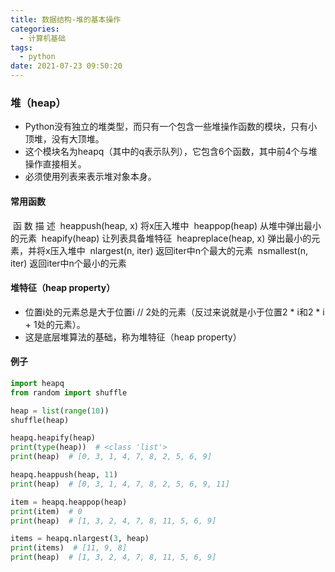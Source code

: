```yaml
---
title: 数据结构-堆的基本操作
categories:
  - 计算机基础
tags:
  - python
date: 2021-07-23 09:50:20
---
```


### 堆（heap）

- Python没有独立的堆类型，而只有一个包含一些堆操作函数的模块，只有小顶堆，没有大顶堆。
- 这个模块名为heapq（其中的q表示队列），它包含6个函数，其中前4个与堆操作直接相关。
- 必须使用列表来表示堆对象本身。

#### 常用函数

​                 函 数                                                           描 述
​     heappush(heap, x)                                        将x压入堆中
​     heappop(heap)                                      从堆中弹出最小的元素
​     heapify(heap)                                           让列表具备堆特征
​     heapreplace(heap, x)                            弹出最小的元素，并将x压入堆中
​     nlargest(n, iter)                                       返回iter中n个最大的元素
​     nsmallest(n, iter)                                   返回iter中n个最小的元素

#### 堆特征（heap property）

- 位置i处的元素总是大于位置i // 2处的元素（反过来说就是小于位置2 * i和2 * i + 1处的元素）。
- 这是底层堆算法的基础，称为堆特征（heap property）

#### 例子

```python
import heapq
from random import shuffle

heap = list(range(10))
shuffle(heap)

heapq.heapify(heap)
print(type(heap))  # <class 'list'>
print(heap)  # [0, 3, 1, 4, 7, 8, 2, 5, 6, 9]

heapq.heappush(heap, 11)
print(heap)  # [0, 3, 1, 4, 7, 8, 2, 5, 6, 9, 11]

item = heapq.heappop(heap)
print(item)  # 0
print(heap)  # [1, 3, 2, 4, 7, 8, 11, 5, 6, 9]

items = heapq.nlargest(3, heap)
print(items)  # [11, 9, 8]
print(heap)  # [1, 3, 2, 4, 7, 8, 11, 5, 6, 9]

```

